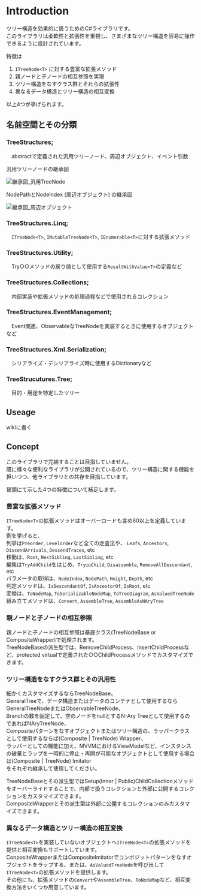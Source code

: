 # Introduction
ツリー構造を効果的に扱うためのC#ライブラリです。  
このライブラリは柔軟性と拡張性を重視し、さまざまなツリー構造を容易に操作できるように設計されています。

特徴は
1. `ITreeNode<T>` に対する豊富な拡張メソッド
1. 親ノードと子ノードの相互参照を実現
1. ツリー構造をなすクラス群とそれらの拡張性
1. 異なるデータ構造とツリー構造の相互変換

以上4つが挙げられます。

## 名前空間とその分類

### TreeStructures;  
　abstractで定義された汎用ツリーノード、周辺オブジェクト、イベント引数
 
 汎用ツリーノードの継承図
 
 ![継承図_汎用TreeNode](https://github.com/Houzkin/TreeStructures/assets/12586097/7ecb0437-3eb6-4569-bc97-09f2c9353820)

 NodePathとNodeIndex (周辺オブジェクト) の継承図
 
![継承図_周辺オブジェクト](https://github.com/Houzkin/TreeStructure/assets/12586097/9f17c735-3e0e-40dc-b374-d4d6b380b03a)

### TreeStructures.Linq;
　`ITreeNode<T>`, `IMutableTreeNode<T>`, `IEnumerable<T>`に対する拡張メソッド
### TreeStructures.Utility;
　Try○○メソッドの戻り値として使用する`ResultWithValue<T>`の定義など
### TreeStructures.Collections;
　内部実装や拡張メソッドの処理過程などで使用されるコレクション　
### TreeStructures.EventManagement;
　Event関連、ObservableなTreeNodeを実装するときに使用するオブジェクトなど
### TreeStructures.Xml.Serialization;
　シリアライズ・デシリアライズ時に使用するDictionaryなど
### TreeStrucutures.Tree;
　目的・用途を特定したツリー


## Useage
wikiに書く

## Concept
このライブラリで完結することは目指していません。  
既に様々な便利なライブラリが公開されているので、ツリー構造に関する機能を担いつつ、他ライブラリとの共存を目指しています。  
  
冒頭にて示した4つの特徴について補足します。
### 豊富な拡張メソッド
`ITreeNode<T>`の拡張メソッドはオーバーロードも含め60以上を定義しています。  
例を挙げると、  
列挙は`Preorder`, `Levelorder`など全ての走査法や、 `Leafs`, `Ancestors`, `DiscendArrivals`, `DescendTraces`, etc  
移動は、`Root`, `NextSibling`, `LastSibling`, etc  
編集は`TryAddChild`をはじめ、`Try○○Child`, `Disassemble`, `RemoveAllDescendant`, etc  
パラメータの取得は、`NodeIndex`, `NodePath`, `Height`, `Depth`, etc  
判定メソッドは、`IsDescendantOf`, `IsAncestorOf`, `IsRoot`, etc  
変換は、`ToNodeMap`, `ToSerializableNodeMap`, `ToTreeDiagram`, `AsValuedTreeNode`  
組み立てメソッドは、`Convert`, `AssembleTree`, `AssembleAsNAryTree`  


### 親ノードと子ノードの相互参照
親ノードと子ノードの相互参照は基底クラス(TreeNodeBase or CompositeWrapper)で処理されます。  
TreeNodeBaseの派生型では、RemoveChildProcess、InsertChildProcessなど、protected virtualで定義された○○ChildProcessメソッドでカスタマイズできます。

### ツリー構造をなすクラス群とその汎用性
細かくカスタマイズするならTreeNodeBase。  
GeneralTreeで、データ構造またはデータのコンテナとして使用するならGeneralTreeNodeまたはObservableTreeNode、  
Branchの数を固定して、空のノードをnullとするN-Ary Treeとして使用するのであればNAryTreeNode、  
Compositeパターンをなすオブジェクトまたはツリー構造の、ラッパークラスとして使用するならば(Composite | TreeNode) Wrapper、  
ラッパーとしての機能に加え、MVVMにおけるViewModelなど、インスタンスの破棄とラップを一時的に停止・再開が可能なオブジェクトとして使用する場合は(Composite | TreeNode) Imitator  
をそれぞれ継承して使用してください。

TreeNodeBaseとその派生型ではSetup(Inner | Public)ChildCollectionメソッドをオーバーライドすることで、内部で扱うコレクションと外部に公開するコレクションをカスタマイズできます。  
CompositeWrapperとその派生型は外部に公開するコレクションのみカスタマイズできます。  
  
### 異なるデータ構造とツリー構造の相互変換
`ITreeNode<T>`を実装していないオブジェクトへ`ITreeNode<T>`の拡張メソッドを提供と相互変換もサポートしています。  
ConpositeWrapperまたはCompositeImitatorでコンポジットパターンをなすオブジェクトをラップする、または、`AsValuedTreeNode`を呼び出して`ITreeNode<T>`の拡張メソッドを提供します。  
その他にも、拡張メソッドの`Convert`や`AssembleTree`、`ToNodeMap`など、相互変換方法をいくつか用意しています。  
